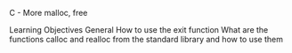  C - More malloc, free

Learning Objectives
General
How to use the exit function
What are the functions calloc and realloc from the standard library and how to use them
